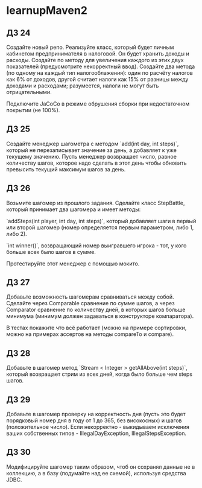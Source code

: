 # learnupMaven2

## ДЗ 24

<p>Создайте новый репо. Реализуйте класс, который будет личным кабинетом предпринимателя в налоговой. Он будет хранить доходы и расходы. Создайте по методу для увеличения каждого из этих двух показателей (предусмотрите некорректный ввод). Создайте два метода (по одному на каждый тип налогооблажения): один по расчёту налогов как 6% от доходов, другой считает налоги как 15% от разницы между доходами и расходами; разумеется, налоги не могут быть отрицательными.</p>

<p>Подключите JaCoCo в режиме обрушения сборки при недостаточном покрытии (не 100%).</p>

## ДЗ 25

<p>Создайте менеджер шагометра с методом `add(int day, int steps)`, который не перезаписывает значение за день, а добавляет к уже текущему значению. Пусть менеджер возвращает число, равное количеству шагов, которое надо сделать в этот день чтобы обновить превысить текущий максимум шагов за день.</p>

## ДЗ 26

<p>Возьмите шагомер из прошлого задания. Сделайте класс StepBattle, который принимает два шагомера и имеет методы:</p>

<p>`addSteps(int player, int day, int steps)`, который добавляет шаги в первый или второй шагомер (номер определяется первым параметром, либо 1, либо 2).</p>

<p>`int winner()`, возвращающий номер выигравшего игрока - тот, у кого больше всех было шагов в сумме.</p>

<p>Протестируйте этот менеджер с помощью мокито.</p>

## ДЗ 27

<p>Добавьте возможность шагомерам сравниваться между собой. Сделайте через Comparable сравнение по сумме шагов, а через Comparator сравнение по количеству дней, в которых шагов больше минимума (минимум должен задаваться в конструкторе компаратора).</p>

<p>В тестах покажите что всё работает (можно на примере сортировки, можно на примерах ассертов на методы compareTo и compare).</p>

## ДЗ 28

<p>Добавьте в шагомер метод `Stream < Integer > getAllAbove(int steps)`, который возвращает стрим из всех дней, когда было больше чем steps шагов. </p>

## ДЗ 29

<p>Добавьте в шагомер проверку на корректность дня (пусть это будет порядковый номер дня в году от 1 до 365, без високосных) и шагов (положительное число). Если некорректно - выкидываем исключения ваших собственных типов - IllegalDayException, IllegalStepsException.</p>

## ДЗ 30

<p>Модифицируйте шагомер таким образом, чтоб он сохранял данные не в коллекцию, а в базу (подумайте над ее схемой), используя средства JDBC.</p>

